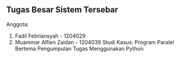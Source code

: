 ## Tugas Besar Sistem Tersebar
Anggota:
1. Fadil Febriansyah - 1204029
2. Muammar Alfien Zaidan - 1204039
Studi Kasus: Program Paralel Bertema Pengumpulan Tugas Menggunakan Python